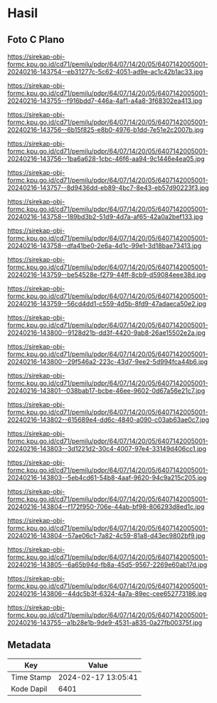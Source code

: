 # Hasil

## Foto C Plano

https://sirekap-obj-formc.kpu.go.id/cd71/pemilu/pdpr/64/07/14/20/05/6407142005001-20240216-143754--eb31277c-5c62-4051-ad9e-ac1c42b1ac33.jpg

https://sirekap-obj-formc.kpu.go.id/cd71/pemilu/pdpr/64/07/14/20/05/6407142005001-20240216-143755--f916bdd7-446a-4af1-a4a8-3f68302ea413.jpg

https://sirekap-obj-formc.kpu.go.id/cd71/pemilu/pdpr/64/07/14/20/05/6407142005001-20240216-143756--6b15f825-e8b0-4976-b1dd-7e51e2c2007b.jpg

https://sirekap-obj-formc.kpu.go.id/cd71/pemilu/pdpr/64/07/14/20/05/6407142005001-20240216-143756--1ba6a628-1cbc-46f6-aa94-9c1446e4ea05.jpg

https://sirekap-obj-formc.kpu.go.id/cd71/pemilu/pdpr/64/07/14/20/05/6407142005001-20240216-143757--8d9436dd-eb89-4bc7-8e43-eb57d90223f3.jpg

https://sirekap-obj-formc.kpu.go.id/cd71/pemilu/pdpr/64/07/14/20/05/6407142005001-20240216-143758--189bd3b2-51d9-4d7a-af65-42a0a2bef133.jpg

https://sirekap-obj-formc.kpu.go.id/cd71/pemilu/pdpr/64/07/14/20/05/6407142005001-20240216-143758--dfa41be0-2e6a-4d1c-99e1-3d18bae73413.jpg

https://sirekap-obj-formc.kpu.go.id/cd71/pemilu/pdpr/64/07/14/20/05/6407142005001-20240216-143759--be54528e-f279-44ff-8cb9-d59084eee38d.jpg

https://sirekap-obj-formc.kpu.go.id/cd71/pemilu/pdpr/64/07/14/20/05/6407142005001-20240216-143759--56cd4dd1-c559-4d5b-8fd9-47adaeca50e2.jpg

https://sirekap-obj-formc.kpu.go.id/cd71/pemilu/pdpr/64/07/14/20/05/6407142005001-20240216-143800--9128d21b-dd3f-4420-9ab8-26ae15502e2a.jpg

https://sirekap-obj-formc.kpu.go.id/cd71/pemilu/pdpr/64/07/14/20/05/6407142005001-20240216-143800--29f546a2-223c-43d7-9ee2-5d994fca44b6.jpg

https://sirekap-obj-formc.kpu.go.id/cd71/pemilu/pdpr/64/07/14/20/05/6407142005001-20240216-143801--038bab17-bcbe-46ee-9602-0d67a56e21c7.jpg

https://sirekap-obj-formc.kpu.go.id/cd71/pemilu/pdpr/64/07/14/20/05/6407142005001-20240216-143802--615689e4-dd6c-4840-a090-c03ab63ae0c7.jpg

https://sirekap-obj-formc.kpu.go.id/cd71/pemilu/pdpr/64/07/14/20/05/6407142005001-20240216-143803--3d1221d2-30c4-4007-97e4-33149d406cc1.jpg

https://sirekap-obj-formc.kpu.go.id/cd71/pemilu/pdpr/64/07/14/20/05/6407142005001-20240216-143803--5eb4cd61-54b8-4aaf-9620-94c9a215c205.jpg

https://sirekap-obj-formc.kpu.go.id/cd71/pemilu/pdpr/64/07/14/20/05/6407142005001-20240216-143804--f172f950-706e-44ab-bf98-806293d8ed1c.jpg

https://sirekap-obj-formc.kpu.go.id/cd71/pemilu/pdpr/64/07/14/20/05/6407142005001-20240216-143804--57ae06c1-7a82-4c59-81a8-d43ec9802bf9.jpg

https://sirekap-obj-formc.kpu.go.id/cd71/pemilu/pdpr/64/07/14/20/05/6407142005001-20240216-143805--6a65b94d-fb8a-45d5-9567-2269e60ab17d.jpg

https://sirekap-obj-formc.kpu.go.id/cd71/pemilu/pdpr/64/07/14/20/05/6407142005001-20240216-143806--44dc5b3f-6324-4a7a-89ec-cee652773186.jpg

https://sirekap-obj-formc.kpu.go.id/cd71/pemilu/pdpr/64/07/14/20/05/6407142005001-20240216-143755--a1b28e1b-9de9-4531-a835-0a27fb00375f.jpg


## Metadata

| Key        | Value               |
| ---------- | ------------------- |
| Time Stamp | 2024-02-17 13:05:41 |
| Kode Dapil | 6401                |



